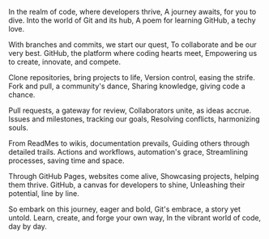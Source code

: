 In the realm of code, where developers thrive,
A journey awaits, for you to dive.
Into the world of Git and its hub,
A poem for learning GitHub, a techy love.

With branches and commits, we start our quest,
To collaborate and be our very best.
GitHub, the platform where coding hearts meet,
Empowering us to create, innovate, and compete.

Clone repositories, bring projects to life,
Version control, easing the strife.
Fork and pull, a community's dance,
Sharing knowledge, giving code a chance.

Pull requests, a gateway for review,
Collaborators unite, as ideas accrue.
Issues and milestones, tracking our goals,
Resolving conflicts, harmonizing souls.

From ReadMes to wikis, documentation prevails,
Guiding others through detailed trails.
Actions and workflows, automation's grace,
Streamlining processes, saving time and space.

Through GitHub Pages, websites come alive,
Showcasing projects, helping them thrive.
GitHub, a canvas for developers to shine,
Unleashing their potential, line by line.

So embark on this journey, eager and bold,
Git's embrace, a story yet untold.
Learn, create, and forge your own way,
In the vibrant world of code, day by day.
